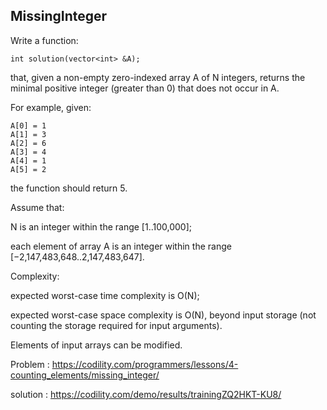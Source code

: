 MissingInteger
-------------

Write a function:

    int solution(vector<int> &A);

that, given a non-empty zero-indexed array A of N integers, returns the minimal positive integer (greater than 0) that does not occur in A.

For example, given:

    A[0] = 1 
    A[1] = 3 
    A[2] = 6 
    A[3] = 4 
    A[4] = 1 
    A[5] = 2
  
the function should return 5.

Assume that:

N is an integer within the range [1..100,000]; </p>
each element of array A is an integer within the range [−2,147,483,648..2,147,483,647]. </p>
Complexity:

expected worst-case time complexity is O(N); </p>
expected worst-case space complexity is O(N), beyond input storage (not counting the storage required for input arguments). </p>
Elements of input arrays can be modified. </p>

Problem : https://codility.com/programmers/lessons/4-counting_elements/missing_integer/ </p>
solution : https://codility.com/demo/results/trainingZQ2HKT-KU8/ </p>

